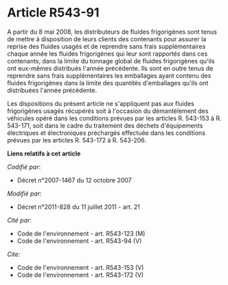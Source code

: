# Article R543-91

A partir du 8 mai 2008, les distributeurs de fluides frigorigènes sont tenus de mettre à disposition de leurs clients des
contenants pour assurer la reprise des fluides usagés et de reprendre sans frais supplémentaires chaque année les fluides
frigorigènes qui leur sont rapportés dans ces contenants, dans la limite du tonnage global de fluides frigorigènes qu'ils ont
eux-mêmes distribués l'année précédente. Ils sont en outre tenus de reprendre sans frais supplémentaires les emballages ayant
contenu des fluides frigorigènes dans la limite des quantités d'emballages qu'ils ont distribuées l'année précédente. 

Les dispositions du présent article ne s'appliquent pas aux fluides frigorigènes usagés récupérés soit à l'occasion du
démantèlement des véhicules opéré dans les conditions prévues par les articles R. 543-153 à R. 543-171, soit dans le cadre du
traitement des déchets d'équipements électriques et électroniques préchargés effectuée dans les conditions prévues par les
articles R. 543-172 à R. 543-206.

**Liens relatifs à cet article**

_Codifié par_:

  - Décret n°2007-1467 du 12 octobre 2007

_Modifié par_:

  - Décret n°2011-828 du 11 juillet 2011 - art. 21

_Cité par_:

  - Code de l'environnement - art. R543-123 (M)
  - Code de l'environnement - art. R543-94 (V)

_Cite_:

  - Code de l'environnement - art. R543-153 (V)
  - Code de l'environnement - art. R543-172 (V)

